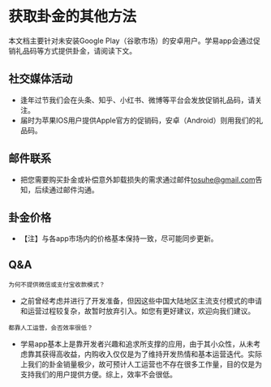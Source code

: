 # 获取卦金的其他方法
本文档主要针对未安装Google Play（谷歌市场）的安卓用户。学易app会通过促销礼品码等方式提供卦金，请阅读下文。
## 社交媒体活动
- 逢年过节我们会在头条、知乎、小红书、微博等平台会发放促销礼品码，请关注。
- 届时为苹果IOS用户提供Apple官方的促销码，安卓（Android）则用我们的礼品码。
## 邮件联系
- 把您需要购买卦金或补偿意外卸载损失的需求通过邮件<tosuhe@gmail.com>告知，后续通过邮件沟通。
## 卦金价格
- 【注】与各app市场内的价格基本保持一致，尽可能同步更新。
## Q&A
```
为何不提供微信或支付宝收款模式？
```
- 之前曾经考虑并进行了开发准备，但因这些中国大陆地区主流支付模式的申请和运营过程较复杂，故暂时放弃引入。如您有更好建议，欢迎向我们建议。
```
都靠人工运营，会否效率很低？
```
- 学易app基本上是靠开发者兴趣和追求所支撑的应用，由于其小众性，从未考虑靠其获得高收益，内购收入仅仅是为了维持开发热情和基本运营迭代。实际上我们的卦金销量极少，故可预计人工运营也不存在很多工作量，目的仅是为支持我们的用户提供方便。综上，效率不会很低。